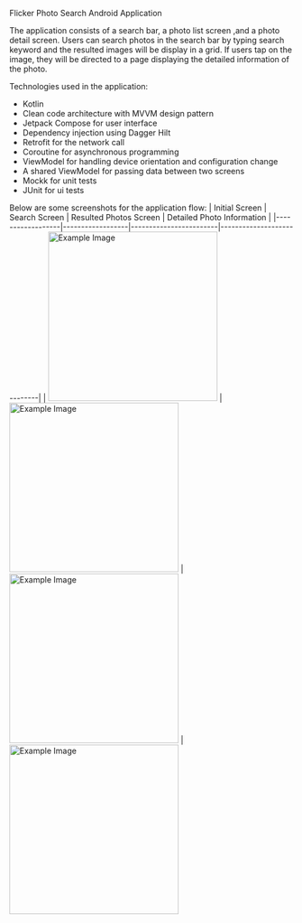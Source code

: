 Flicker Photo Search Android Application

The application consists of a search bar, a photo list screen ,and a photo detail screen.
Users can search photos in the search bar by typing search keyword and the resulted images will be display in a grid. If users tap on the image, they will be directed to a page displaying the detailed information of the photo.

Technologies used in the application:
- Kotlin
- Clean code architecture with MVVM design pattern
- Jetpack Compose for user interface
- Dependency injection using Dagger Hilt
- Retrofit for the network call
- Coroutine for asynchronous programming
- ViewModel for handling device orientation and configuration change
- A shared ViewModel for passing data between two screens
- Mockk for unit tests
- JUnit for ui tests

Below are some screenshots for the application flow:
| Initial Screen   |   Search Screen  | Resulted Photos Screen | Detailed Photo Information |
|------------------|------------------|------------------------|----------------------------|
| <img src="https://github.com/user-attachments/assets/f5e5fe7b-0b83-43d1-81ed-b28a057dc584" alt="Example Image" width="300"> |<img src="https://github.com/user-attachments/assets/56366d2e-7444-41ff-8fcd-14cc6468015f" alt="Example Image" width="300"> | <img src="https://github.com/user-attachments/assets/03cb70d0-7b11-47cf-966b-0d36104af39a" alt="Example Image" width="300"> |<img src="https://github.com/user-attachments/assets/425cadf7-7e8f-4cea-a360-2540715320ad" alt="Example Image" width="300"> 

